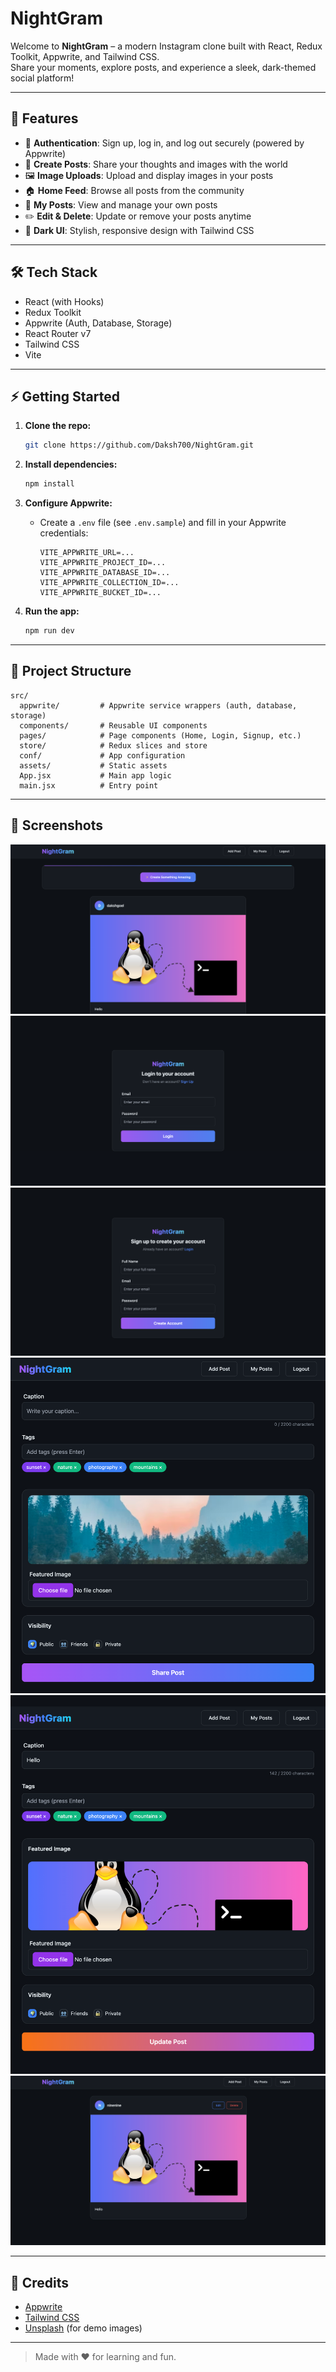 # NightGram

Welcome to **NightGram** – a modern Instagram clone built with React, Redux Toolkit, Appwrite, and Tailwind CSS.  
Share your moments, explore posts, and experience a sleek, dark-themed social platform!

---

## 🚀 Features

- 🔐 **Authentication**: Sign up, log in, and log out securely (powered by Appwrite)
- 📝 **Create Posts**: Share your thoughts and images with the world
- 🖼️ **Image Uploads**: Upload and display images in your posts
- 🏠 **Home Feed**: Browse all posts from the community
- 👤 **My Posts**: View and manage your own posts
- ✏️ **Edit & Delete**: Update or remove your posts anytime
- 🎨 **Dark UI**: Stylish, responsive design with Tailwind CSS

---

## 🛠️ Tech Stack

- React (with Hooks)
- Redux Toolkit
- Appwrite (Auth, Database, Storage)
- React Router v7
- Tailwind CSS
- Vite

---

## ⚡ Getting Started

1. **Clone the repo:**
   ```sh
   git clone https://github.com/Daksh700/NightGram.git
   ```

2. **Install dependencies:**
   ```sh
   npm install
   ```

3. **Configure Appwrite:**
   - Create a `.env` file (see `.env.sample`) and fill in your Appwrite credentials:
     ```
     VITE_APPWRITE_URL=...
     VITE_APPWRITE_PROJECT_ID=...
     VITE_APPWRITE_DATABASE_ID=...
     VITE_APPWRITE_COLLECTION_ID=...
     VITE_APPWRITE_BUCKET_ID=...
     ```

4. **Run the app:**
   ```sh
   npm run dev
   ```

---

## 📁 Project Structure

```
src/
  appwrite/         # Appwrite service wrappers (auth, database, storage)
  components/       # Reusable UI components
  pages/            # Page components (Home, Login, Signup, etc.)
  store/            # Redux slices and store
  conf/             # App configuration
  assets/           # Static assets
  App.jsx           # Main app logic
  main.jsx          # Entry point
```

---

## 📸 Screenshots

![Home Page Before Logging In](public/home.png)
![Login Page](public/login.png)
![Signup Page](public/signup.png)
![Add-Post Page](public/add-post.png)
![Edit-Post Page](public/edit-post.png)
![User-Posts Page](public/user-posts.png)


---

## 🙏 Credits

- [Appwrite](https://appwrite.io/)
- [Tailwind CSS](https://tailwindcss.com/)
- [Unsplash](https://unsplash.com/) (for demo images)

---

> Made with ❤️ for learning and fun.

